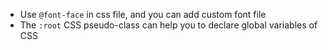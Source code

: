 - Use `@font-face` in css file, and you can add custom font file
- The `:root` CSS pseudo-class can help you to declare global variables of CSS